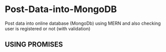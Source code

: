 # Post-Data-into-MongoDB
Post data into online database (MongoDb) using MERN and also checking user is registered or not (with validation)

## USING PROMISES
